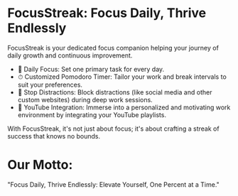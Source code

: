 # FocusStreak: Focus Daily, Thrive Endlessly
FocusStreak is your dedicated focus companion helping your journey of daily growth and continuous improvement.

- 📅 Daily Focus: Set one primary task for every day.
- ⏱ Customized Pomodoro Timer: Tailor your work and break intervals to suit your preferences.
- 🚫 Stop Distractions: Block distractions (like social media and other custom websites) during deep work sessions.
- 🎥 YouTube Integration: Immerse into a personalized and motivating work environment by integrating your YouTube playlists.

With FocusStreak, it's not just about focus; it's about crafting a streak of success that knows no bounds.

# Our Motto:
"Focus Daily, Thrive Endlessly: Elevate Yourself, One Percent at a Time."
